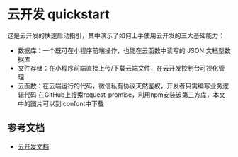 # 云开发 quickstart

这是云开发的快速启动指引，其中演示了如何上手使用云开发的三大基础能力：

- 数据库：一个既可在小程序前端操作，也能在云函数中读写的 JSON 文档型数据库
- 文件存储：在小程序前端直接上传/下载云端文件，在云开发控制台可视化管理
- 云函数：在云端运行的代码，微信私有协议天然鉴权，开发者只需编写业务逻辑代码
在GitHub上搜索request-promise，利用npm安装该第三方库，本文中的图片可以到iconfont中下载
## 参考文档

- [云开发文档](https://developers.weixin.qq.com/miniprogram/dev/wxcloud/basis/getting-started.html)

